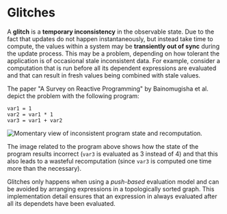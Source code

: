 # Glitches

A **glitch** is a **temporary inconsistency** in the observable state. Due to the fact that updates do not happen instantaneously, but instead take time to compute, the values within a system may be **transiently out of sync** during the update process. This may be a problem, depending on how tolerant the application is of occasional stale inconsistent data.
For example, consider a computation that is run before all its dependent expressions are evaluated and that can result in fresh values being combined with stale values.

The paper "A Survey on Reactive Programming" by Bainomugisha et al. depict the problem with the following program:

```code
var1 = 1
var2 = var1 * 1
var3 = var1 + var2
```

![Momentary view of inconsistent program state and recomputation.](http://i61.tinypic.com/2dl5ftd.png)

The image related to the program above shows how the state of the program results incorrect (`var3` is evaluated as 3 instead of 4) and that this also leads to a wasteful recomputation (since `var3` is computed one time more than the necessary).

Glitches only happens when using a *push-based* evaluation model and can be avoided by arranging expressions in a topologically sorted graph. This implementation detail ensures that an expression in always evaluated after all its dependets have been evaluated.
